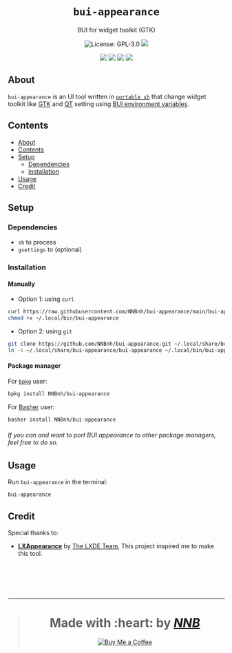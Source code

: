 <h1 align="center"><code>bui-appearance</code></h1>
<p align="center">BUI for widget toolkit (GTK)</p>
<p align="center"><img src="https://img.shields.io/github/license/NNBnh/bui-appearance?labelColor=073551&color=4EAA25&style=for-the-badge" alt="License: GPL-3.0"> <img src="https://img.shields.io/github/last-commit/NNBnh/bui-appearance?labelColor=073551&color=4EAA25&style=for-the-badge"></p>
<p align="center"><img src="https://img.shields.io/github/watchers/NNBnh/bui-appearance?labelColor=073551&color=4EAA25&style=flat-square"> <img src="https://img.shields.io/github/stars/NNBnh/bui-appearance?labelColor=073551&color=4EAA25&style=flat-square"> <img src="https://img.shields.io/github/forks/NNBnh/bui-appearance?labelColor=073551&color=4EAA25&style=flat-square"> <img src="https://img.shields.io/github/issues/NNBnh/bui-appearance?labelColor=073551&color=4EAA25&style=flat-square"></p>

## About
`bui-appearance` is an UI tool written in [`portable sh`](https://github.com/dylanaraps/pure-sh-bible) that change widget toolkit like [GTK](https://gtk.org) and [QT](https://www.qt.io) setting using [BUI environment variables](https://github.com/NNBnh/dots/wiki/bui).

## Contents
- [About](#about)
- [Contents](#contents)
- [Setup](#setup)
  - [Dependencies](#dependencies)
  - [Installation](#installation)
- [Usage](#usage)
- [Credit](#credit)

## Setup
### Dependencies
- `sh` to process
- `gsettings` to (optional)

### Installation
#### Manually
- Option 1: using `curl`

```sh
curl https://raw.githubusercontent.com/NNBnh/bui-appearance/main/bui-appearance > ~/.local/bin/bui-appearance
chmod +x ~/.local/bin/bui-appearance
```

- Option 2: using `git`

```sh
git clone https://github.com/NNBnh/bui-appearance.git ~/.local/share/bui-appearance
ln -s ~/.local/share/bui-appearance/bui-appearance ~/.local/bin/bui-appearance
```

#### Package manager
For [`bpkg`](https://github.com/bpkg/bpkg) user:

```sh
bpkg install NNBnh/bui-appearance
```

For [Basher](https://github.com/bpkg/bpkg) user:

```sh
basher install NNBnh/bui-appearance
```

###### If you can and want to port BUI appearance to other package managers, feel free to do so.

## Usage
Run `bui-appearance` in the terminal:

```sh
bui-appearance
```

## Credit
Special thanks to:
- [**LXAppearance**](https://wiki.lxde.org/en/LXAppearance) by [The LXDE Team](https://www.lxde.org), This project inspired me to make this tool.

<br><br><br><br>

---

> <h1 align="center">Made with :heart: by <a href="https://github.com/NNBnh"><i>NNB</i></a></h1>
>
> <p align="center"><a href="https://www.buymeacoffee.com/nnbnh"><img src="https://img.shields.io/badge/buy_me_a_coffee%20-%23F7CA88.svg?logo=buy-me-a-coffee&logoColor=333333&style=for-the-badge" alt="Buy Me a Coffee"></p>
